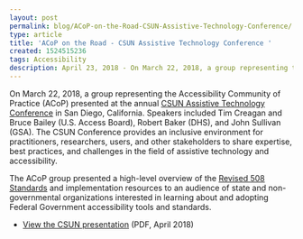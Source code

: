 ```yaml
---
layout: post
permalink: blog/ACoP-on-the-Road-CSUN-Assistive-Technology-Conference/
type: article
title: 'ACoP on the Road - CSUN Assistive Technology Conference '
created: 1524515236
tags: Accessibility
description: April 23, 2018 - On March 22, 2018, a group representing the Accessibility Community of Practice (ACoP) presented at the annual CSUN Assistive Technology Conference in San Diego, California.
---
```


On March 22, 2018, a group representing the Accessibility Community of Practice (ACoP) presented at the annual [CSUN Assistive Technology Conference][1] in San Diego, California. Speakers included Tim Creagan and Bruce Bailey (U.S. Access Board), Robert Baker (DHS), and John Sullivan (GSA). The CSUN Conference provides an inclusive environment for practitioners, researchers, users, and other stakeholders to share expertise, best practices, and challenges in the field of assistive technology and accessibility.

The ACoP group presented a high-level overview of the [Revised 508 Standards][2] and implementation resources to an audience of state and non-governmental organizations interested in learning about and adopting Federal Government accessibility tools and standards.

  * [View the CSUN presentation][3] (PDF, April 2018)

 [1]: http://www.csun.edu/cod/conference/2018/sessions/index.php/public/website_pages/view/5
 [2]: https://www.access-board.gov/guidelines-and-standards/communications-and-it/about-the-ict-refresh/final-rule
 [3]: /sites/default/files/Implementing%20the%20Revised%20508%20Standards_CSUN%202018.pdf